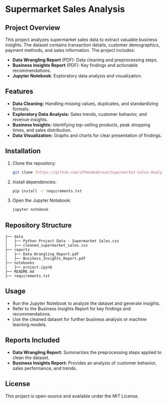 # Supermarket Sales Analysis

## Project Overview
This project analyzes supermarket sales data to extract valuable business insights. The dataset contains transaction details, customer demographics, payment methods, and sales information. The project includes:
- **Data Wrangling Report** (PDF): Data cleaning and preprocessing steps.
- **Business Insights Report** (PDF): Key findings and actionable recommendations.
- **Jupyter Notebook**: Exploratory data analysis and visualization.

## Features
- **Data Cleaning:** Handling missing values, duplicates, and standardizing formats.
- **Exploratory Data Analysis:** Sales trends, customer behavior, and revenue insights.
- **Business Insights:** Identifying top-selling products, peak shopping times, and sales distribution.
- **Data Visualization:** Graphs and charts for clear presentation of findings.

## Installation
1. Clone the repository:
   ```bash
   git clone [https://github.com/a7hmedmabrouk/Supermarket-Sales-Analysis.git]
   ```
2. Install dependencies:
   ```bash
   pip install -r requirements.txt
   ```
3. Open the Jupyter Notebook:
   ```bash
   jupyter notebook
   ```

## Repository Structure
```
├── data
│   ├── Python Project Data - Supermarket Sales.csv
|   ├── cleaned_supermarket_sales.csv
├── reports
│   ├── Data_Wrangling_Report.pdf
│   ├── Business_Insights_Report.pdf
├── notebooks
│   ├── project.ipynb
├── README.md
├── requirements.txt
```

## Usage
- Run the Jupyter Notebook to analyze the dataset and generate insights.
- Refer to the Business Insights Report for key findings and recommendations.
- Use the cleaned dataset for further business analysis or machine learning models.

## Reports Included
- **Data Wrangling Report:** Summarizes the preprocessing steps applied to clean the dataset.
- **Business Insights Report:** Provides an analysis of customer behavior, sales performance, and trends.

## License
This project is open-source and available under the MIT License.
